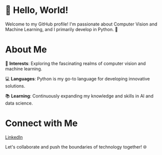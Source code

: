 # 👋 Hello, World!
Welcome to my GitHub profile! I'm passionate about Computer Vision and Machine Learning, and I primarily develop in Python. 🚀

# About Me
🌟 **Interests**: Exploring the fascinating realms of computer vision and machine learning.

💻 **Languages**: Python is my go-to language for developing innovative solutions.

📚 **Learning**: Continuously expanding my knowledge and skills in AI and data science.

# Connect with Me
[LinkedIn](https://www.linkedin.com/in/mattia-di-giusto-b17558177)

Let's collaborate and push the boundaries of technology together! 🌐
